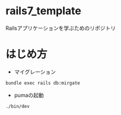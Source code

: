 # rails7_template

Railsアプリケーションを学ぶためのリポジトリ

# はじめ方

- マイグレーション

```bash
bundle exec rails db:mirgate
```

- pumaの起動

```bash
./bin/dev
```
